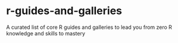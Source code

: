 # r-guides-and-galleries
A curated list of core R guides and galleries to lead you from zero R knowledge and skills to mastery
